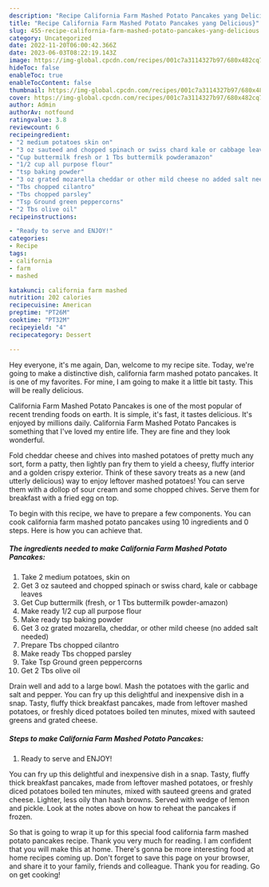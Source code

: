 ```yaml
---
description: "Recipe California Farm Mashed Potato Pancakes yang Delicious}"
title: "Recipe California Farm Mashed Potato Pancakes yang Delicious}"
slug: 455-recipe-california-farm-mashed-potato-pancakes-yang-delicious
category: Uncategorized
date: 2022-11-20T06:00:42.366Z
date: 2023-06-03T08:22:19.143Z
image: https://img-global.cpcdn.com/recipes/001c7a3114327b97/680x482cq70/california-farm-mashed-potato-pancakes-recipe-main-photo.jpg
hideToc: false
enableToc: true
enableTocContent: false
thumbnail: https://img-global.cpcdn.com/recipes/001c7a3114327b97/680x482cq70/california-farm-mashed-potato-pancakes-recipe-main-photo.jpg
cover: https://img-global.cpcdn.com/recipes/001c7a3114327b97/680x482cq70/california-farm-mashed-potato-pancakes-recipe-main-photo.jpg
author: Admin
authorAv: notfound
ratingvalue: 3.8
reviewcount: 6
recipeingredient:
- "2 medium potatoes skin on"
- "3 oz sauteed and chopped spinach or swiss chard kale or cabbage leaves"
- "Cup buttermilk fresh or 1 Tbs buttermilk powderamazon"
- "1/2 cup all purpose flour"
- "tsp baking powder"
- "3 oz grated mozarella cheddar or other mild cheese no added salt needed"
- "Tbs chopped cilantro"
- "Tbs chopped parsley"
- "Tsp Ground green peppercorns"
- "2 Tbs olive oil"
recipeinstructions:

- "Ready to serve and ENJOY!"
categories:
- Recipe
tags:
- california
- farm
- mashed

katakunci: california farm mashed 
nutrition: 202 calories
recipecuisine: American
preptime: "PT26M"
cooktime: "PT32M"
recipeyield: "4"
recipecategory: Dessert

---
```



Hey everyone, it's me again, Dan, welcome to my recipe site. Today, we're going to make a distinctive dish, california farm mashed potato pancakes. It is one of my favorites. For mine, I am going to make it a little bit tasty. This will be really delicious.

California Farm Mashed Potato Pancakes is one of the most popular of recent trending foods on earth. It is simple, it's fast, it tastes delicious. It's enjoyed by millions daily. California Farm Mashed Potato Pancakes is something that I've loved my entire life. They are fine and they look wonderful.

Fold cheddar cheese and chives into mashed potatoes of pretty much any sort, form a patty, then lightly pan fry them to yield a cheesy, fluffy interior and a golden crispy exterior. Think of these savory treats as a new (and utterly delicious) way to enjoy leftover mashed potatoes! You can serve them with a dollop of sour cream and some chopped chives. Serve them for breakfast with a fried egg on top.


To begin with this recipe, we have to prepare a few components. You can cook california farm mashed potato pancakes using 10 ingredients and 0 steps. Here is how you can achieve that.

<!--inarticleads1-->

##### The ingredients needed to make California Farm Mashed Potato Pancakes:

1. Take 2 medium potatoes, skin on
1. Get 3 oz sauteed and chopped spinach or swiss chard, kale or cabbage leaves
1. Get Cup buttermilk (fresh, or 1 Tbs buttermilk powder-amazon)
1. Make ready 1/2 cup all purpose flour
1. Make ready tsp baking powder
1. Get 3 oz grated mozarella, cheddar, or other mild cheese (no added salt needed)
1. Prepare Tbs chopped cilantro
1. Make ready Tbs chopped parsley
1. Take Tsp Ground green peppercorns
1. Get 2 Tbs olive oil


Drain well and add to a large bowl. Mash the potatoes with the garlic and salt and pepper. You can fry up this delightful and inexpensive dish in a snap. Tasty, fluffy thick breakfast pancakes, made from leftover mashed potatoes, or freshly diced potatoes boiled ten minutes, mixed with sauteed greens and grated cheese. 

<!--inarticleads2-->

##### Steps to make California Farm Mashed Potato Pancakes:


1. Ready to serve and ENJOY!

You can fry up this delightful and inexpensive dish in a snap. Tasty, fluffy thick breakfast pancakes, made from leftover mashed potatoes, or freshly diced potatoes boiled ten minutes, mixed with sauteed greens and grated cheese. Lighter, less oily than hash browns. Served with wedge of lemon and pickle. Look at the notes above on how to reheat the pancakes if frozen. 

So that is going to wrap it up for this special food california farm mashed potato pancakes recipe. Thank you very much for reading. I am confident that you will make this at home. There's gonna be more interesting food at home recipes coming up. Don't forget to save this page on your browser, and share it to your family, friends and colleague. Thank you for reading. Go on get cooking!
